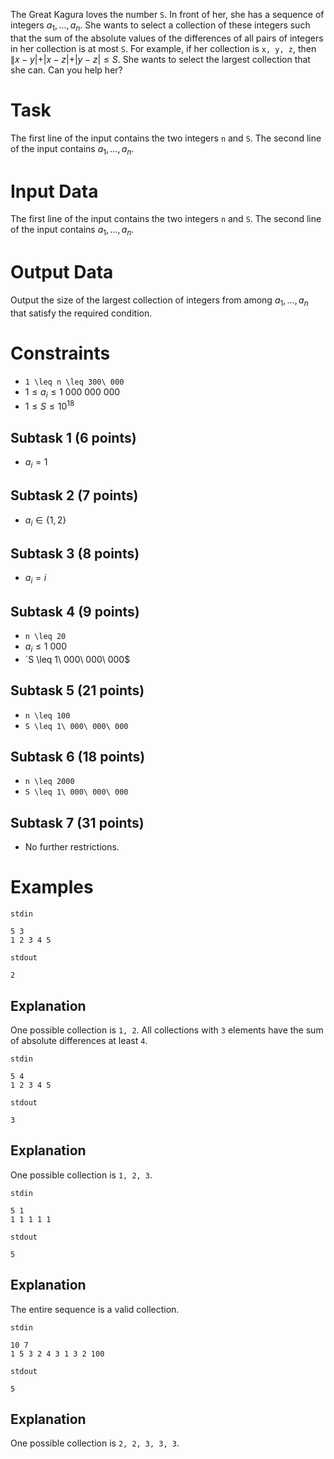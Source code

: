 The Great Kagura loves the number `S`. In front of her, she has a sequence of integers $a_1, \ldots, a_n$. She wants to select a collection of these integers such that the sum of the absolute values of the differences of all pairs of integers in her collection is at most `S`. For example, if her collection is `x, y, z`, then $\|x - y| + |x - z| + |y - z| \leq S$. She wants to select the largest collection that she can. Can you help her?

# Task
The first line of the input contains the two integers `n` and `S`. The second line of the input contains $a_1, \ldots, a_n$.

# Input Data
The first line of the input contains the two integers `n` and `S`. The second line of the input contains $a_1, \ldots, a_n$.

# Output Data
Output the size of the largest collection of integers from among $a_1, \ldots, a_n$ that satisfy the required condition.

# Constraints
* `1 \leq n \leq 300\ 000`
* $1 \leq a_i \leq 1\ 000\ 000\ 000$
* $1 \leq S \leq 10^{18}$

## Subtask 1 (6 points)
* $a_i = 1$

## Subtask 2 (7 points)
* $a_i \in \{1, 2\}$

## Subtask 3 (8 points)
* $a_i = i$

## Subtask 4 (9 points)
* `n \leq 20`
* $a_i \leq 1\ 000$
* `S \leq 1\ 000\ 000\ 000$

## Subtask 5 (21 points)
* `n \leq 100`
* `S \leq 1\ 000\ 000\ 000`

## Subtask 6 (18 points)
* `n \leq 2000`
* `S \leq 1\ 000\ 000\ 000`

## Subtask 7 (31 points)
* No further restrictions.

# Examples

`stdin`

```
5 3
1 2 3 4 5
```

`stdout`

```
2
```
Explanation
---

One possible collection is `1, 2`. All collections with `3` elements have the sum of absolute differences at least `4`.

`stdin`

```
5 4
1 2 3 4 5
```

`stdout`

```
3
```
Explanation
---

One possible collection is `1, 2, 3`.

`stdin`

```
5 1
1 1 1 1 1
```

`stdout`

```
5
```
Explanation
---

The entire sequence is a valid collection.

`stdin`

```
10 7
1 5 3 2 4 3 1 3 2 100
```

`stdout`

```
5
```
Explanation
---

One possible collection is `2, 2, 3, 3, 3`.
